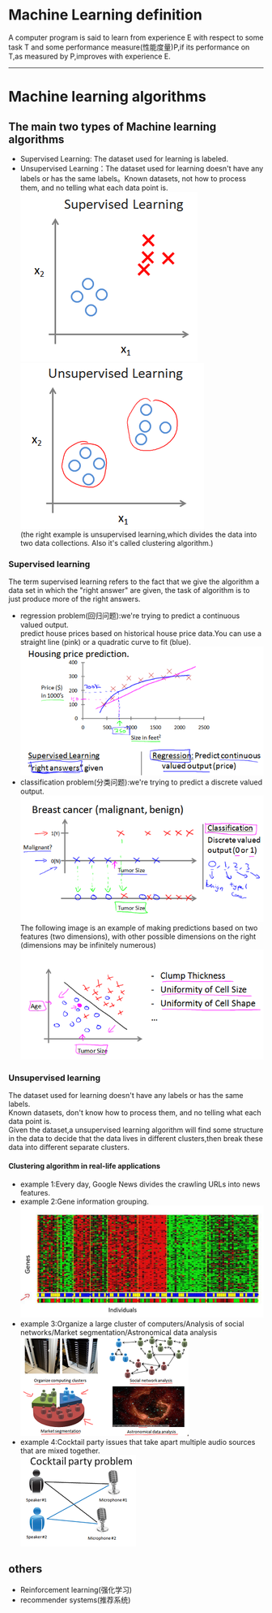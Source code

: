 # Machine Learning definition
A computer program is said to learn from experience E with respect to some task T and some performance measure(性能度量)P,if its performance on T,as measured by P,improves with experience E.

-------------------------------------------------------------
# Machine learning algorithms
## The main two types of Machine learning algorithms
+ Supervised Learning: The dataset used for learning is labeled.  
+ Unsupervised Learning：The dataset used for learning doesn't have any labels or has the same labels。Known datasets, not how to process them, and no telling what each data point is.  
![content](https://github.com/MzjHarley/Machine-Learning/blob/main/IMG/ML%20Introduction%20and%20Basic%20Concepts/1.png)![content](https://github.com/MzjHarley/Machine-Learning/blob/main/IMG/ML%20Introduction%20and%20Basic%20Concepts/8.png)    
(the right example is unsupervised learning,which divides the data into two data collections. Also it's called clustering algorithm.)
### Supervised learning
The term supervised learning refers to the fact that we give the algorithm a data set in which the "right answer" are given, the task of algorithm is to just produce more of the right answers.  
+ regression problem(回归问题):we're trying to predict a continuous valued output.  
  predict house prices based on historical house price data.You can use a straight line (pink) or  a quadratic curve to fit (blue).  
  ![content](https://github.com/MzjHarley/Machine-Learning/blob/main/IMG/ML%20Introduction%20and%20Basic%20Concepts/2.png)
+ classification problem(分类问题):we're trying to predict a discrete valued output.  
  ![content](https://github.com/MzjHarley/Machine-Learning/blob/main/IMG/ML%20Introduction%20and%20Basic%20Concepts/3.png)  
  The following image is an example of making predictions based on two features (two dimensions), with other possible dimensions on the right (dimensions may be infinitely numerous)  
  ![content](https://github.com/MzjHarley/Machine-Learning/blob/main/IMG/ML%20Introduction%20and%20Basic%20Concepts/4.png)
### Unsupervised learning
The dataset used for learning doesn't have any labels or has the same labels.  
Known datasets, don't know how to process them, and no telling what each data point is.  
Given the dataset,a unsupervised learning algorithm will find some structure in the data to decide that the data lives in different clusters,then break these data into different separate clusters.  
####  Clustering algorithm in real-life applications
+ example 1:Every day, Google News divides the crawling URLs into news features.  
+ example 2:Gene information grouping.  
![content](https://github.com/MzjHarley/Machine-Learning/blob/main/IMG/ML%20Introduction%20and%20Basic%20Concepts/9.png)  
+ example 3:Organize a large cluster of computers/Analysis of social networks/Market segmentation/Astronomical data analysis
![content](https://github.com/MzjHarley/Machine-Learning/blob/main/IMG/ML%20Introduction%20and%20Basic%20Concepts/10.png)  
+ example 4:Cocktail party issues that take apart multiple audio sources that are mixed together.  
![content](https://github.com/MzjHarley/Machine-Learning/blob/main/IMG/ML%20Introduction%20and%20Basic%20Concepts/11.png) 
## others
+ Reinforcement learning(强化学习) 
+ recommender systems(推荐系统)
